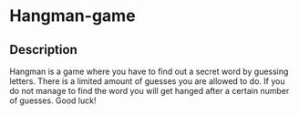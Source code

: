 # Hangman-game

## Description
Hangman is a game where you have to find out a secret word by guessing letters. 
There is a limited amount of guesses you are allowed to do. If you do not manage to find the word you will get hanged after a certain number of guesses.
Good luck!
